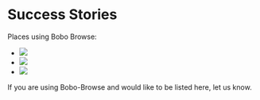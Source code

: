 # Success Stories #

Places using Bobo Browse:

  * [![](http://www.browseengine.com/images/plum_logo.gif)](http://www.plum.com/)
  * [![](http://www.browseengine.com/images/linkedin_logo.gif)](http://www.linkedin.com/)
  * [![](http://www.browseengine.com/images/simplyhired.gif)](http://www.simplyhired.com/)

If you are using Bobo-Browse and would like to be listed here, let us know.